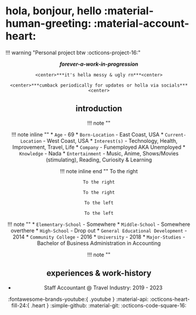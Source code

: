 
# hola, bonjour, hello :material-human-greeting: :material-account-heart:

!!! warning "Personal project btw :octicons-project-16:"
    <center>***forever-a-work-in-progression***<center>
    
    <center>***it's hella messy & ugly rn***<center>

    <center>***cumback periodically for updates or holla via socials***<center>


## introduction
!!! note ""

!!! note inline ""
    * `Age` - 69
    * `Born-Location` - East Coast, USA
    * `Current-Location` - West Coast, USA
    * `Interest(s)` - Technology, Health, Improvement, Travel, Life
    * `Company` - Funemployed AKA Unemployed 
    * `Knowledge` - Nada
    * `Entertainment` - Music, Anime, Shows/Movies (stimulating), Reading, Curiosity & Learning

!!! note inline end ""
    To the right

    To the right

    To the right

    To the left

    To the left

    

!!! note ""
    * `Elementary-School` - Somewhere
    * `Middle-School` - Somewhere overthere
    * `High-School` - Drop out
    * `General Educational Development` - 2014
    * `Community College` - 2016
    * `University` - 2018
    * `Major-Studies` - Bachelor of Business Administration in Accounting


!!! note ""


## experiences & work-history
 * Staff Accountant @ Travel Industry: 2019 - 2023


:fontawesome-brands-youtube:{ .youtube }
:material-api:
:octicons-heart-fill-24:{ .heart }
:simple-github:
:material-git:
:octicons-code-square-16: